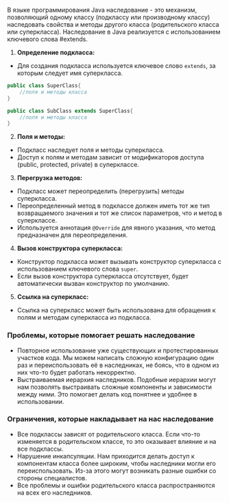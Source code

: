   
В языке программирования Java наследование - это механизм, позволяющий одному классу (подклассу или производному классу) наследовать свойства и методы другого класса (родительского класса или суперкласса). Наследование в Java реализуется с использованием ключевого слова #extends.

1. **Определение подкласса:**
- Для создания подкласса используется ключевое слово `extends`, за которым следует имя суперкласса.
```java
public class SuperClass{
	//поля и методы класса
}

public class SubClass extends SuperClass{
	//поля и методы класса
}
```

2. **Поля и методы:**
- Подкласс наследует поля и методы суперкласса.
- Доступ к полям и методам зависит от модификаторов доступа (public, protected, private) в суперклассе.

3.  **Перегрузка методов:**
- Подкласс может переопределить (перегрузить) методы суперкласса.
- Переопределенный метод в подклассе должен иметь тот же тип возвращаемого значения и тот же список параметров, что и метод в суперклассе.
- Используется аннотация `@Override` для явного указания, что метод предназначен для переопределения.

4. **Вызов конструктора суперкласса:**
- Конструктор подкласса может вызывать конструктор суперкласса с использованием ключевого слова `super`.
- Если вызов конструктора суперкласса отсутствует, будет автоматически вызван конструктор по умолчанию.

5. **Ссылка на суперкласс:**
- Ссылка на суперкласс может быть использована для обращения к полям и методам суперкласса из подкласса.

### Проблемы, которые помогает решать наследование

- Повторное использование уже существующих и протестированных участков кода. Мы можем написать сложную конфигурацию один раз и переиспользовать её в наследниках, не боясь, что в одном из них что-то будет работать некорректно.
- Выстраиваемая иерархия наследников. Подобные иерархии могут нам позволять выстраивать сложные компоненты и зависимости между ними. Это помогает делать код понятнее и удобнее в использовании.

### Ограничения, которые накладывает на нас наследование

- Все подклассы зависят от родительского класса. Если что-то изменяется в родительском классе, то это оказывает влияние и на все подклассы.
- Нарушение инкапсуляции. Нам приходится делать доступ к компонентам класса более широким, чтобы наследники могли его переиспользовать. Из-за этого могут возникать разные ошибки со стороны специалистов.
- Все проблемы и ошибки родительского класса распространяются на всех его наследников.